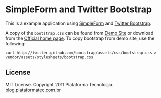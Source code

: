 # SimpleForm and Twitter Bootstrap

This is a example application using [SimpleForm](https://github.com/plataformatec/simple_form)
and [Twitter Bootstrap](http://twitter.github.com/bootstrap).

A copy of the `bootstrap.css` can be found from [Demo Site](http://twitter.github.com/bootstrap/) or download from the [Official home page](http://twitter.github.com/bootstrap/). To copy bootstrap from demo site, use the following:

```
curl http://twitter.github.com/bootstrap/assets/css/bootstrap.css > vendor/assets/stylesheets/bootstrap.css
```

## License

MIT License. Copyright 2011 Plataforma Tecnologia. [blog.plataformatec.com.br](http://blog.plataformatec.com.br)
